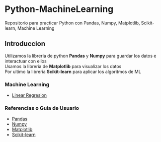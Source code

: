 # Python-MachineLearning
Repositorio para practicar Python con Pandas, Numpy, Matplotlib, Scikit-learn, Machine Learning
## Introduccion
Utilizamos la libreria de python **Pandas** y **Numpy** para guardar los datos e interactuar con ellos\
Usamos la libreria de **Matplotlib** para visualizar los datos\
Por ultimo la libreria **Scikit-learn** para aplicar los algoritmos de ML

### Machine Learning
- [Linear Regresion](Scikitlearn/Linear_regresion.ipynb)


### Referencias o Guia de Usuario
- [Pandas](https://pandas.pydata.org/docs/user_guide/index.html)
- [Numpy](https://numpy.org/doc/1.18/user/index.html)
- [Matplotlib](https://matplotlib.org/3.1.1/users/index.html)
- [Scikit-learn](https://scikit-learn.org/stable/user_guide.html)
